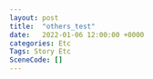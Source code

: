 ```yaml
---
layout: post
title:  "others_test"
date:   2022-01-06 12:00:00 +0000
categories: Etc
Tags: Story Etc
SceneCode: []
---
```

